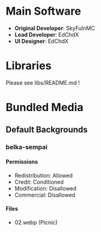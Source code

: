 # Main Software
* **Original Developer**: SkyFuInMC
* **Lead Developer**: EdChdX
* **UI Designer**: EdChdX

# Libraries
Please see libs/README.md !

# Bundled Media
## Default Backgrounds
### belka-sempai
#### Permissions
* Redistribution: Allowed
* Credit: Conditioned
* Modification: Disallowed
* Commercial: Disallowed
#### Files
* 02.webp (Picnic)
